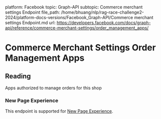platform: Facebook
topic: Graph-API
subtopic: Commerce merchant settings Endpoint
file_path: /home/bhuang/nlp/rag-race-challenge2-2024/platform-docs-versions/Facebook_Graph-API/Commerce merchant settings Endpoint.md
url: https://developers.facebook.com/docs/graph-api/reference/commerce-merchant-settings/order_management_apps/

# Commerce Merchant Settings Order Management Apps

## Reading

Apps authorized to manage orders for this shop

### New Page Experience

This endpoint is supported for [New Page Experience](https://developers.facebook.com/docs/pages/new-pages-experience/).